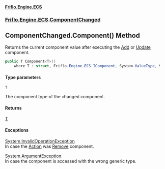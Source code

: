 #### [Friflo.Engine.ECS](index.md#'index')
### [Friflo.Engine.ECS](Friflo.Engine.ECS.md#'Friflo.Engine.ECS').[ComponentChanged](ComponentChanged.md#'Friflo.Engine.ECS.ComponentChanged')

## ComponentChanged.Component<T>() Method

Returns the current component value after executing the [Add](ComponentChangedAction.md#Friflo.Engine.ECS.ComponentChangedAction.Add#'Friflo.Engine.ECS.ComponentChangedAction.Add')
or [Update](ComponentChangedAction.md#Friflo.Engine.ECS.ComponentChangedAction.Update#'Friflo.Engine.ECS.ComponentChangedAction.Update') component.<br/>

```csharp
public T Component<T>()
    where T : struct, Friflo.Engine.ECS.IComponent, System.ValueType, System.ValueType;
```
#### Type parameters

<a name='Friflo.Engine.ECS.ComponentChanged.Component_T_().T'></a>

`T`

The component type of the changed component.

#### Returns
[T](ComponentChanged.Component_T_().md#Friflo.Engine.ECS.ComponentChanged.Component_T_().T#'Friflo.Engine.ECS.ComponentChanged.Component<T>().T')

#### Exceptions

[System.InvalidOperationException](https://docs.microsoft.com/en-us/dotnet/api/System.InvalidOperationException#'System.InvalidOperationException')  
In case the [Action](ComponentChanged.Action.md#'Friflo.Engine.ECS.ComponentChanged.Action') was [Remove](ComponentChangedAction.md#Friflo.Engine.ECS.ComponentChangedAction.Remove#'Friflo.Engine.ECS.ComponentChangedAction.Remove') component.

[System.ArgumentException](https://docs.microsoft.com/en-us/dotnet/api/System.ArgumentException#'System.ArgumentException')  
In case the component is accessed with the wrong generic type.